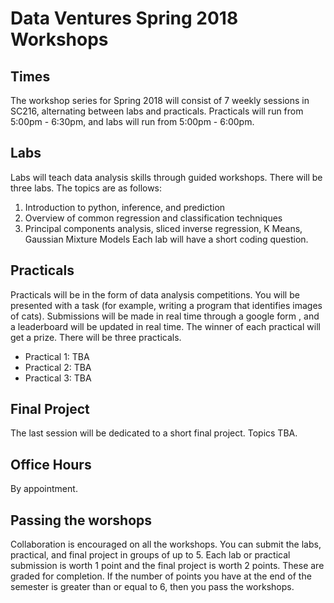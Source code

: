 # Data Ventures Spring 2018 Workshops
## Times
The workshop series for Spring 2018 will consist of 7 weekly sessions in SC216, alternating between labs and practicals. Practicals will run from 5:00pm - 6:30pm, and labs will run from 5:00pm - 6:00pm.

## Labs
Labs will teach data analysis skills through guided workshops. There will be three labs. The topics are as follows:
1. Introduction to python, inference, and prediction
2. Overview of common regression and classification techniques
3. Principal components analysis, sliced inverse regression, K Means, Gaussian Mixture Models
Each lab will have a short coding question.

## Practicals
Practicals will be in the form of data analysis competitions. You will be presented with a task (for example, writing a program that identifies images of cats). Submissions will be made in real time through a google form , and a leaderboard will be updated in real time. The winner of each practical will get a prize. There will be three practicals.
- Practical 1: TBA
- Practical 2: TBA
- Practical 3: TBA

## Final Project
The last session will be dedicated to a short final project. Topics TBA.

## Office Hours
By appointment.

## Passing the worshops
Collaboration is encouraged on all the workshops. You can submit the labs, practical, and final project in groups of up to 5. Each lab or practical submission is worth 1 point and the final project is worth 2 points. These are graded for completion. If the number of points you have at the end of the semester is greater than or equal to 6, then you pass the workshops.


